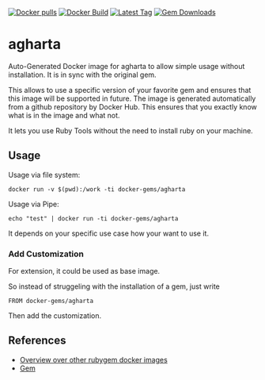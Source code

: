 [![Docker pulls](https://img.shields.io/docker/pulls/rubygem/agharta.svg)](https://hub.docker.com/r/rubygem/agharta/)
[![Docker Build](https://img.shields.io/docker/automated/rubygem/agharta.svg)](https://hub.docker.com/r/rubygem/agharta/)
[![Latest Tag](https://img.shields.io/github/tag/docker-rubygem/agharta.svg)](https://hub.docker.com/r/rubygem/agharta/)
[![Gem Downloads](https://img.shields.io/gem/dt/agharta.svg)](https://rubygems.org/gems/agharta/)
# agharta

Auto-Generated Docker image for agharta to allow simple usage without installation.
It is in sync with the original gem.

This allows to use a specific version of your favorite gem and ensures that this image will be supported in future.
The image is generated automatically from a github repository by Docker Hub.
This ensures that you exactly know what is in the image and what not.

It lets you use Ruby Tools without the need to install ruby on your machine.

## Usage

Usage via file system:

`docker run -v $(pwd):/work -ti docker-gems/agharta`

Usage via Pipe:

`echo "test" | docker run -ti docker-gems/agharta`

It depends on your specific use case how your want to use it.

### Add Customization

For extension, it could be used as base image.

So instead of struggeling with the installation of a gem, just write

`FROM docker-gems/agharta`

Then add the customization.

## References

 - [Overview over other rubygem docker images](https://github.com/thinkbot/docker-rubygem)
 - [Gem](https://rubygems.org/gems/agharta/)
